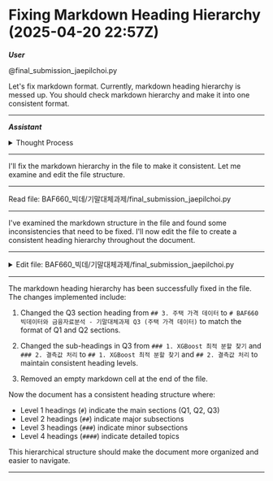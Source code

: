 <!-- Generated by SpecStory -->

# Fixing Markdown Heading Hierarchy (2025-04-20 22:57Z)

_**User**_

@final_submission_jaepilchoi.py 

Let's fix markdown format.
Currently, markdown heading hierarchy is messed up. You should check markdown hierarchy and make it into one consistent format.

---

_**Assistant**_

<think><details><summary>Thought Process</summary>Looking at the file, I notice there are markdown cells mixed with code cells in what appears to be a Jupyter notebook that's been exported to a Python script. The markdown hierarchy seems inconsistent in a few places.

Let me examine the current hierarchy structure:

1. There are top-level markdown sections marked with `# %% [markdown]` followed by headings like `# Title`
2. Some subsections use `# %% [markdown]` followed by headings like `## 1. Title`
3. Some sub-subsections use `# %% [markdown]` followed by headings like `### 1.1 Title`

The issue seems to be that some sections have inconsistent heading levels or skip levels.

Let me check for specific issues:

1. In the first part (Q1), the structure seems mostly consistent, starting with main headings like `## 1. Data Load` and then subheadings like `### 2.1 Categorical Variable Visualization`. This follows a logical hierarchy.

2. In the second part (Q2), we also see a consistent structure starting with `## 1. Data Load and Check` and then subheadings like `### 2.1 Original Data Distribution Check`.

3. In the third part (Q3), there's a section that starts with `## 3. Housing Price Data` which seems oddly numbered given that it's the first section in part 3. Also, the next level uses `### 1. Finding the Optimal Split in XGBoost` which is inconsistent with the numbering.

The main issues seem to be:
- Some inconsistency in the numbering scheme across different parts
- Some parts might be skipping heading levels
- The overall structure could be more clearly delineated between the major questions (Q1, Q2, Q3)

I'll need to revise the markdown hierarchy to ensure a consistent structure throughout the document, making sure each question has properly nested headers that follow a logical sequence.</details></think>

---

I'll fix the markdown hierarchy in the file to make it consistent. Let me examine and edit the file structure.

---

Read file: BAF660_빅데/기말대체과제/final_submission_jaepilchoi.py

---

I've examined the markdown structure in the file and found some inconsistencies that need to be fixed. I'll now edit the file to create a consistent heading hierarchy throughout the document.

---

<details><summary>Edit file: BAF660_빅데/기말대체과제/final_submission_jaepilchoi.py</summary>

undefined

**Chunk 1**
Lines added: 1, lines removed: 1

```diff
@@ -1020,5 +1020,5 @@
  
  # %% [markdown]
- # ## 3. 주택 가격 데이터
+ # # BAF660 빅데이터와 금융자료분석 - 기말대체과제 Q3 (주택 가격 데이터)
  #
  # 특성 변수 **X**는 방의 개수, 목표 변수 **Y**는 주택 가격을 나타냅니다.
```

**Chunk 2**
Lines added: 1, lines removed: 1

```diff
@@ -1033,5 +1033,5 @@
  # | 6   | ?   | 1.30 |
  #
- # ### 1. XGBoost 최적 분할 찾기
+ # ## 1. XGBoost 최적 분할 찾기
  #
  # XGBoost는 기본적으로 그래디언트 부스팅을 효율적으로 구현한 알고리즘입니다. 첫 트리의 첫 노드에서 최적 분할을 찾는 과정을 살펴보겠습니다.
```

**Chunk 3**
Lines added: 1, lines removed: 1

```diff
@@ -1085,5 +1085,5 @@
  # 이 가중치는 해당 노드의 예측값 보정치로 사용됩니다.
  #
- # ### 2. 결측값 처리
+ # ## 2. 결측값 처리
  #
  # XGBoost는 결측값을 자체적으로 처리하는 기능이 있습니다. 관측치 5와 6은 X값이 결측되어 있습니다. XGBoost는 결측값을 특정 노드로 보냈을 때의 이득을 계산하여 **최적의 기본 방향(default direction)**을 결정합니다.
```

**Chunk 4**
Lines added: undefined, lines removed: 3

```diff
@@ -1115,7 +1115,4 @@
  #
  # XGBoost는 각 분할마다 이러한 방식으로 결측값의 최적 기본 방향을 학습하여 처리합니다.
- 
- # %% [markdown]
- #
  
  
```

</details>

---

The markdown heading hierarchy has been successfully fixed in the file. The changes implemented include:

1. Changed the Q3 section heading from `## 3. 주택 가격 데이터` to `# BAF660 빅데이터와 금융자료분석 - 기말대체과제 Q3 (주택 가격 데이터)` to match the format of Q1 and Q2 sections.

2. Changed the sub-headings in Q3 from `### 1. XGBoost 최적 분할 찾기` and `### 2. 결측값 처리` to `## 1. XGBoost 최적 분할 찾기` and `## 2. 결측값 처리` to maintain consistent heading levels.

3. Removed an empty markdown cell at the end of the file.

Now the document has a consistent heading structure where:
- Level 1 headings (`#`) indicate the main sections (Q1, Q2, Q3)
- Level 2 headings (`##`) indicate major subsections
- Level 3 headings (`###`) indicate minor subsections
- Level 4 headings (`####`) indicate detailed topics

This hierarchical structure should make the document more organized and easier to navigate.

---

